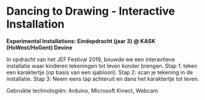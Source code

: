 # Dancing to Drawing - Interactive Installation

**Experimental Installations: Eindopdracht (jaar 3) @ KASK (HoWest/HoGent) Devine**


In opdracht van het JEF Festival 2019, bouwde we een interavtieve installatie waar kinderen tekeningen tot leven konder brengen. Stap 1: teken een karaktertje (op  basis van een sjabloon). Stap 2: scan je tekening in de installatie. Stap 3: Neem eens tap achteruit en dans het karaktertje tot leven.

Gebruikte technologiën: Arduino, Microsoft Kinect, Webcam
